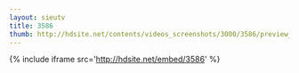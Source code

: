 ```yaml
---
layout: sieutv
title: 3586
thumb: http://hdsite.net/contents/videos_screenshots/3000/3586/preview_360p.mp4.jpg
---
```

{% include iframe src='http://hdsite.net/embed/3586' %}
 

